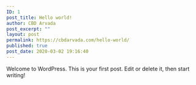 ```yaml
---
ID: 1
post_title: Hello world!
author: CBD Arvada
post_excerpt: ""
layout: post
permalink: https://cbdarvada.com/hello-world/
published: true
post_date: 2020-03-02 19:16:40
---
```

<!-- wp:paragraph -->
<p>Welcome to WordPress. This is your first post. Edit or delete it, then start writing!</p>
<!-- /wp:paragraph -->